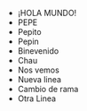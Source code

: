 * ¡HOLA MUNDO!
* PEPE
* Pepito
* Pepin
* Binevenido
* Chau
* Nos vemos 
* Nueva linea
* Cambio de rama
* Otra Linea